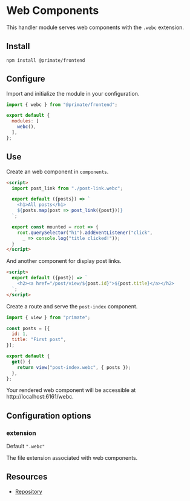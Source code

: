 # Web Components

This handler module serves web components with the `.webc` extension.

## Install

`npm install @primate/frontend`

## Configure

Import and initialize the module in your configuration.

```js caption=primate.config.js
import { webc } from "@primate/frontend";

export default {
  modules: [
    webc(),
  ],
};
```

## Use

Create an web component in `components`.

```html caption=components/post-index.webc
<script>
  import post_link from "./post-link.webc";

  export default ({posts}) => `
    <h1>All posts</h1>
    ${posts.map(post => post_link({post}))}
  `;

  export const mounted = root => {
    root.querySelector("h1").addEventListener("click", 
      _ => console.log("title clicked!"));
  }
</script>
```

And another component for display post links.

```html caption=components/post-link.webc
<script>
  export default ({post}) => `
    <h2><a href="/post/view/${post.id}">${post.title}</a></h2>
  `;
</script>
```

Create a route and serve the `post-index` component.

```js caption=routes/webc.js
import { view } from "primate";

const posts = [{
  id: 1,
  title: "First post",
}];

export default {
  get() {
    return view("post-index.webc", { posts });
  },
};
```

Your rendered web component will be accessible at http://localhost:6161/webc.

## Configuration options

### extension

Default `".webc"`

The file extension associated with web components.

## Resources

* [Repository][repo]

[repo]: https://github.com/primatejs/primate/tree/master/packages/frontend
